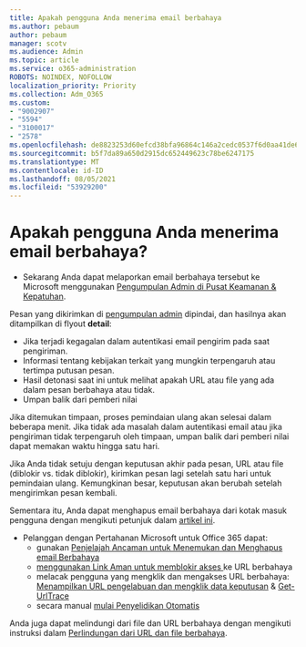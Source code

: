 ```yaml
---
title: Apakah pengguna Anda menerima email berbahaya
ms.author: pebaum
author: pebaum
manager: scotv
ms.audience: Admin
ms.topic: article
ms.service: o365-administration
ROBOTS: NOINDEX, NOFOLLOW
localization_priority: Priority
ms.collection: Adm_O365
ms.custom:
- "9002907"
- "5594"
- "3100017"
- "2578"
ms.openlocfilehash: de8823253d60efcd38bfa96864c146a2cedc0537f6d0aa41de6dafc6c7debc03
ms.sourcegitcommit: b5f7da89a650d2915dc652449623c78be6247175
ms.translationtype: MT
ms.contentlocale: id-ID
ms.lasthandoff: 08/05/2021
ms.locfileid: "53929200"
---
```

# <a name="did-your-users-receive-malicious-email"></a>Apakah pengguna Anda menerima email berbahaya?

- Sekarang Anda dapat melaporkan email berbahaya tersebut ke Microsoft menggunakan [Pengumpulan Admin di Pusat Keamanan & Kepatuhan](https://sip.protection.office.com/reportsubmission).

Pesan yang dikirimkan di [pengumpulan admin](https://sip.protection.office.com/reportsubmission) dipindai, dan hasilnya akan ditampilkan di flyout **detail**:

- Jika terjadi kegagalan dalam autentikasi email pengirim pada saat pengiriman.
- Informasi tentang kebijakan terkait yang mungkin terpengaruh atau tertimpa putusan pesan.
- Hasil detonasi saat ini untuk melihat apakah URL atau file yang ada dalam pesan berbahaya atau tidak.
- Umpan balik dari pemberi nilai

Jika ditemukan timpaan, proses pemindaian ulang akan selesai dalam beberapa menit. Jika tidak ada masalah dalam autentikasi email atau jika pengiriman tidak terpengaruh oleh timpaan, umpan balik dari pemberi nilai dapat memakan waktu hingga satu hari.

Jika Anda tidak setuju dengan keputusan akhir pada pesan, URL atau file (diblokir vs. tidak diblokir), kirimkan pesan lagi setelah satu hari untuk pemindaian ulang. Kemungkinan besar, keputusan akan berubah setelah mengirimkan pesan kembali.

Sementara itu, Anda dapat menghapus email berbahaya dari kotak masuk pengguna dengan mengikuti petunjuk dalam [artikel ini](https://docs.microsoft.com/microsoft-365/compliance/search-for-and-delete-messages-in-your-organization).

- Pelanggan dengan Pertahanan Microsoft untuk Office 365 dapat:
    - gunakan [Penjelajah Ancaman untuk Menemukan dan Menghapus email Berbahaya](https://docs.microsoft.com/microsoft-365/security/office-365-security/investigate-malicious-email-that-was-delivered)
    - [menggunakan Link Aman untuk memblokir akses ](https://docs.microsoft.com/microsoft-365/security/office-365-security/atp-safe-links) ke URL berbahaya
    - melacak pengguna yang mengklik dan mengakses URL berbahaya: [Menampilkan URL pengelabuan dan mengklik data keputusan](https://docs.microsoft.com/microsoft-365/security/office-365-security/threat-explorer) & [Get-UrlTrace](https://docs.microsoft.com/powershell/module/exchange/get-urltrace)
    - secara manual [mulai Penyelidikan Otomatis](https://docs.microsoft.com/microsoft-365/security/office-365-security/automated-investigation-response-office)

Anda juga dapat melindungi dari file dan URL berbahaya dengan mengikuti instruksi dalam [Perlindungan dari URL dan file berbahaya](https://docs.microsoft.com/microsoft-365/security/office-365-security/protect-against-threats).